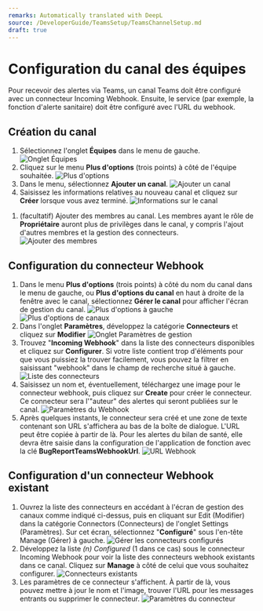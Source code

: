 ```yaml
---
remarks: Automatically translated with DeepL
source: /DeveloperGuide/TeamsSetup/TeamsChannelSetup.md
draft: true
---
```


# Configuration du canal des équipes

Pour recevoir des alertes via Teams, un canal Teams doit être configuré avec un connecteur Incoming Webhook. Ensuite, le service (par exemple, la fonction d'alerte sanitaire) doit être configuré avec l'URL du webhook.

## Création du canal

1. Sélectionnez l'onglet **Équipes** dans le menu de gauche. 		
	![Onglet Équipes](setup-1-1.png)
1. Cliquez sur le menu **Plus d'options** (trois points) à côté de l'équipe souhaitée.
	![Plus d'options](setup-1-2.png)
1. Dans le menu, sélectionnez **Ajouter un canal**.
	![Ajouter un canal](setup-1-3.png)
1. Saisissez les informations relatives au nouveau canal et cliquez sur **Créer** lorsque vous avez terminé.
	![Informations sur le canal](setup-1-4.png)
1) (facultatif) Ajouter des membres au canal. Les membres ayant le rôle de **Propriétaire** auront plus de privilèges dans le canal, y compris l'ajout d'autres membres et la gestion des connecteurs.
	![Ajouter des membres](setup-1-5.png)

## Configuration du connecteur Webhook
1. Dans le menu **Plus d'options** (trois points) à côté du nom du canal dans le menu de gauche, ou **Plus d'options du canal** en haut à droite de la fenêtre avec le canal, sélectionnez **Gérer le canal** pour afficher l'écran de gestion du canal.
	![Plus d'options à gauche](setup-2-1a.png) ![Plus d'options de canaux](setup-2-1b.png)
1. Dans l'onglet **Paramètres**, développez la catégorie **Connecteurs** et cliquez sur **Modifier**
	![Onglet Paramètres de gestion](setup-2-2.png)
1. Trouvez "**Incoming Webhook**" dans la liste des connecteurs disponibles et cliquez sur **Configurer**. Si votre liste contient trop d'éléments pour que vous puissiez la trouver facilement, vous pouvez la filtrer en saisissant "webhook" dans le champ de recherche situé à gauche.
	![Liste des connecteurs](setup-2-3.png)
1. Saisissez un nom et, éventuellement, téléchargez une image pour le connecteur webhook, puis cliquez sur **Create** pour créer le connecteur. Ce connecteur sera l'"auteur" des alertes qui seront publiées sur le canal.
	![Paramètres du Webhook](setup-2-4.png)
1. Après quelques instants, le connecteur sera créé et une zone de texte contenant son URL s'affichera au bas de la boîte de dialogue. L'URL peut être copiée à partir de là. Pour les alertes du bilan de santé, elle devra être saisie dans la configuration de l'application de fonction avec la clé **BugReportTeamsWebhookUrl**.
	![URL Webhook](setup-2-5.png)

## Configuration d'un connecteur Webhook existant
1. Ouvrez la liste des connecteurs en accédant à l'écran de gestion des canaux comme indiqué ci-dessus, puis en cliquant sur Edit (Modifier) dans la catégorie Connectors (Connecteurs) de l'onglet Settings (Paramètres). Sur cet écran, sélectionnez "**Configuré**" sous l'en-tête Manage (Gérer) à gauche.
	![Gérer les connecteurs configurés](setup-3-1.png)
1. Développez la liste *(n) Configured* (1 dans ce cas) sous le connecteur Incoming Webhook pour voir la liste des connecteurs webhook existants dans ce canal. Cliquez sur **Manage** à côté de celui que vous souhaitez configurer.
	![Connecteurs existants](setup-3-2.png)
1. Les paramètres de ce connecteur s'affichent. À partir de là, vous pouvez mettre à jour le nom et l'image, trouver l'URL pour les messages entrants ou supprimer le connecteur.
	![Paramètres du connecteur](setup-3-3.png)
